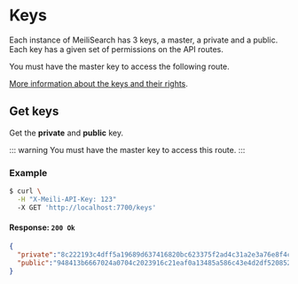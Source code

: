 # Keys

Each instance of MeiliSearch has 3 keys, a master, a private and a public. Each key has a given set of permissions on the API routes.

You must have the master key to access the following route.

[More information about the keys and their rights](/guides/advanced_guides/keys.md).
## Get keys

<RouteHighlighter method="GET" route="/keys"/>

Get the **private** and **public** key.

::: warning
You must have the master key to access this route.
:::

### Example

```bash
$ curl \
  -H "X-Meili-API-Key: 123"
  -X GET 'http://localhost:7700/keys'
```

#### Response: `200 Ok`

```json
{
  "private":"8c222193c4dff5a19689d637416820bc623375f2ad4c31a2e3a76e8f4c70440d",
  "public":"948413b6667024a0704c2023916c21eaf0a13485a586c43e4d2df520852a4fb8"
}
```
